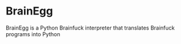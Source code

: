 # BrainEgg
BrainEgg is a Python Brainfuck interpreter that translates Brainfuck programs into Python
